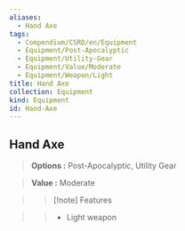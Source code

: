 ```yaml
---
aliases:
  - Hand Axe
tags:
  - Compendium/CSRD/en/Equipment
  - Equipment/Post-Apocalyptic
  - Equipment/Utility-Gear
  - Equipment/Value/Moderate
  - Equipment/Weapon/Light
title: Hand Axe
collection: Equipment
kind: Equipment
id: Hand-Axe
---
```

## Hand Axe    
    
>    
> **Options :** Post-Apocalyptic, Utility Gear    
> **Value :** Moderate    
>>[!note] Features    
>> - Light weapon
